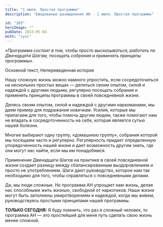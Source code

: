 ```yaml
---
title: "1 июля. Простая программа"
description: "Ежедневные размышления АН - 1 июля. Простая программа"

id: "183"
heroImage: ""
pubDate: 2023-05-04
moth: "iyul"
---
```


_«Программа состоит в том, чтобы просто высказываться, работать по Двенадцати
Шагам, посещать собрания и применять принципы программы»._

Основной текст, Непереведенная история

Нашу сложную жизнь можно намного упростить, если сосредоточиться на нескольких
простых вещах — делиться своим опытом, силой и надеждой с другими людьми,
регулярно посещать собрания и применять принципы программы в своей
повседневной жизни.

Делясь своим опытом, силой и надеждой с другими наркоманами, мы даем пример
для подражания новичкам. Усилия, которые мы прилагаем для того, чтобы помочь
другим людям, также помогают нам не впадать в сосредоточенность на себе,
которая является сутью нашей болезни.

Многие выбирают одну группу, «домашнюю группу», собрания которой мы посещаем
часто и регулярно. Регулярность придает определенную упорядоченность нашей
жизни и дает возможность другим знать, где они могут нас найти, если мы им
понадобимся.

Применение Двенадцати Шагов на практике в своей повседневной жизни создает
разницу между сбалансированным выздоровлением и просто не употреблением. Шаги
дают руководство, которое нам так необходимо для того, чтобы справляться с
повседневными делами.

Да, мы люди сложные. Но программа АН упрощает нам жизнь, делая нас способными
жить жизнью, свободной от наркотиков. Наши жизни могут быть заполнены
умиротворением и надеждой, когда мы живем, руководствуясь простыми принципами
нашей программы.

**ТОЛЬКО СЕГОДНЯ:** Я буду помнить, что раз я сложный человек, то программа АН
— это простейший для меня путь сделать свою жизнь менее сложной.
